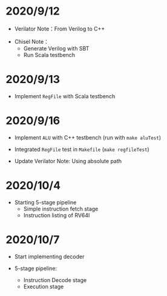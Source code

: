 # 2020/9/12

* Verilator Note：From Verilog to C++

- Chisel Note：
    - Generate Verilog with SBT
    - Run Scala testbench 

# 2020/9/13

* Implement `RegFile` with Scala testbench

# 2020/9/16

* Implement `ALU` with C++ testbench (run with `make aluTest`)

* Integrated `RegFile` test in `Makefile` (`make regfileTest`)

- Update Verilator Note: Using absolute path

# 2020/10/4

- Starting 5-stage pipeline
    - Simple instruction fetch stage
    - Instruction listing of RV64I

# 2020/10/7

- Start implementing decoder

- 5-stage pipeline:
    - Instruction Decode stage
    - Execution stage
